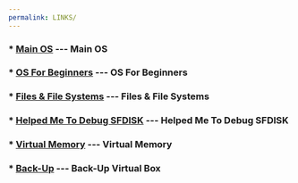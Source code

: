 ```yaml
---
permalink: LINKS/
---
```


### * [Main OS](https://os.vlsm.org/) --- Main OS
### * [OS For Beginners](https://youtu.be/vBURTt97EkA) --- OS For Beginners
### * [Files & File Systems](https://youtu.be/KN8YgJnShPM) --- Files & File Systems
### * [Helped Me To Debug SFDISK](https://youtu.be/aK3wzPxAWvc) --- Helped Me To Debug SFDISK
### * [Virtual Memory](https://youtu.be/NPhcwfnYZd8) --- Virtual Memory
### * [Back-Up](https://youtu.be/HkGJr5BJg5g) --- Back-Up Virtual Box
